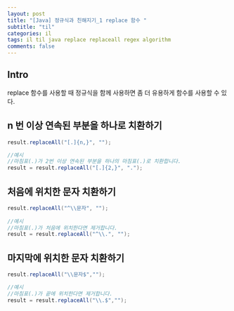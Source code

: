 ```yaml
---
layout: post
title: "[Java] 정규식과 친해지기_1 replace 함수 "
subtitle: "til"
categories: il
tags: il til java replace replaceall regex algorithm
comments: false
---
```

## Intro
replace 함수를 사용할 때 정규식을 함께 사용하면 좀 더 유용하게 함수를 사용할 수 있다. 

## n 번 이상 연속된 부분을 하나로 치환하기
```java
result.replaceAll("[.]{n,}", ""); 

//예시
//마침표(.)가 2번 이상 연속된 부분을 하나의 마침표(.)로 치환합니다.
result = result.replaceAll("[.]{2,}", "."); 
```

## 처음에 위치한 문자 치환하기
```java
result.replaceAll("^\\문자", "");
    
//예시
//마침표(.)가 처음에 위치한다면 제거합니다.
result = result.replaceAll("^\\.", "");
```

## 마지막에 위치한 문자 치환하기
```java
result.replaceAll("\\문자$","");

//예시
//마침표(.)가 끝에 위치한다면 제거합니다.
result = result.replaceAll("\\.$","");
```

